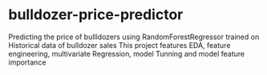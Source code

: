 # bulldozer-price-predictor
Predicting the price of bullldozers using RandomForestRegressor trained on Historical data of bulldozer sales
This project features EDA, feature engineering, multivariate Regression, model Tunning and model feature importance
